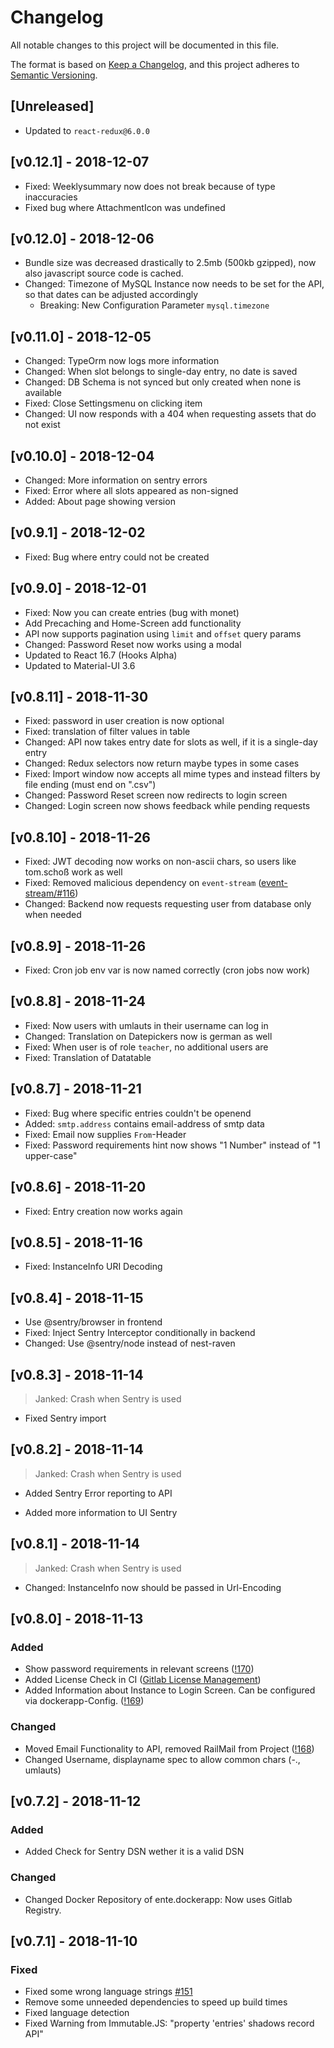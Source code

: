 # Changelog

All notable changes to this project will be documented in this file.

The format is based on [Keep a Changelog](https://keepachangelog.com/en/1.0.0/),
and this project adheres to [Semantic Versioning](https://semver.org/spec/v2.0.0.html).

## [Unreleased]

* Updated to `react-redux@6.0.0`

## [v0.12.1] - 2018-12-07

* Fixed: Weeklysummary now does not break because of type inaccuracies
* Fixed bug where AttachmentIcon was undefined

## [v0.12.0] - 2018-12-06

* Bundle size was decreased drastically to 2.5mb (500kb gzipped), now also javascript source code is cached.
* Changed: Timezone of MySQL Instance now needs to be set for the API, so that dates can be adjusted accordingly
  * Breaking: New Configuration Parameter `mysql.timezone`

## [v0.11.0] - 2018-12-05

* Changed: TypeOrm now logs more information
* Changed: When slot belongs to single-day entry, no date is saved
* Changed: DB Schema is not synced but only created when none is available
* Fixed: Close Settingsmenu on clicking item
* Changed: UI now responds with a 404 when requesting assets that do not exist

## [v0.10.0] - 2018-12-04

* Changed: More information on sentry errors
* Fixed: Error where all slots appeared as non-signed
* Added: About page showing version

## [v0.9.1] - 2018-12-02

* Fixed: Bug where entry could not be created

## [v0.9.0] - 2018-12-01

* Fixed: Now you can create entries (bug with monet)
* Add Precaching and Home-Screen add functionality
* API now supports pagination using `limit` and `offset` query params
* Changed: Password Reset now works using a modal
* Updated to React 16.7 (Hooks Alpha)
* Updated to Material-UI 3.6

## [v0.8.11] - 2018-11-30

* Fixed: password in user creation is now optional
* Fixed: translation of filter values in table
* Changed: API now takes entry date for slots as well, if it is a single-day entry
* Changed: Redux selectors now return maybe types in some cases
* Fixed: Import window now accepts all mime types and instead filters by file ending (must end on ".csv")
* Changed: Password Reset screen now redirects to login screen
* Changed: Login screen now shows feedback while pending requests

## [v0.8.10] - 2018-11-26

* Fixed: JWT decoding now works on non-ascii chars, so users like tom.schoß work as well
* Fixed: Removed malicious dependency on `event-stream` ([event-stream/#116](https://github.com/dominictarr/event-stream/issues/116))
* Changed: Backend now requests requesting user from database only when needed

## [v0.8.9] - 2018-11-26

* Fixed: Cron job env var is now named correctly (cron jobs now work)

## [v0.8.8] - 2018-11-24

* Fixed: Now users with umlauts in their username can log in
* Changed: Translation on Datepickers now is german as well
* Fixed: When user is of role `teacher`, no additional users are
* Fixed: Translation of Datatable

## [v0.8.7] - 2018-11-21

* Fixed: Bug where specific entries couldn't be openend
* Added: `smtp.address` contains email-address of smtp data
* Fixed: Email now supplies `From`-Header
* Fixed: Password requirements hint now shows "1 Number" instead of "1 upper-case"

## [v0.8.6] - 2018-11-20

* Fixed: Entry creation now works again

## [v0.8.5] - 2018-11-16

* Fixed: InstanceInfo URI Decoding

## [v0.8.4] - 2018-11-15

* Use @sentry/browser in frontend
* Fixed: Inject Sentry Interceptor conditionally in backend
* Changed: Use @sentry/node instead of nest-raven

## [v0.8.3] - 2018-11-14

> Janked: Crash when Sentry is used

* Fixed Sentry import

## [v0.8.2] - 2018-11-14

> Janked: Crash when Sentry is used

* Added Sentry Error reporting to API

* Added more information to UI Sentry

## [v0.8.1] - 2018-11-14

> Janked: Crash when Sentry is used

* Changed: InstanceInfo now should be passed in Url-Encoding

## [v0.8.0] - 2018-11-13

### Added

* Show password requirements in relevant screens ([!170](https://gitlab.com/Skn0tt/EntE/merge_requests/170))
* Added License Check in CI ([Gitlab License Management](https://docs.gitlab.com/ee/user/project/merge_requests/license_management.html))
* Added Information about Instance to Login Screen. Can be configured via dockerapp-Config. ([!169](https://gitlab.com/Skn0tt/EntE/merge_requests/169))

### Changed

* Moved Email Functionality to API, removed RailMail from Project ([!168](https://gitlab.com/Skn0tt/EntE/merge_requests/168))
* Changed Username, displayname spec to allow common chars (-., umlauts)

## [v0.7.2] - 2018-11-12

### Added

* Added Check for Sentry DSN wether it is a valid DSN

### Changed

* Changed Docker Repository of ente.dockerapp: Now uses Gitlab Registry.

## [v0.7.1] - 2018-11-10

### Fixed

* Fixed some wrong language strings [#151](https://gitlab.com/Skn0tt/EntE/issues/151)
* Remove some unneeded dependencies to speed up build times
* Fixed language detection
* Fixed Warning from Immutable.JS: "property 'entries' shadows record API"
